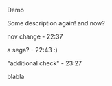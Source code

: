  Demo
 
 Some description again!
 and now?


 nov change - 22:37


 a sega? - 22:43 :)


 "additional check" - 23:27

 blabla